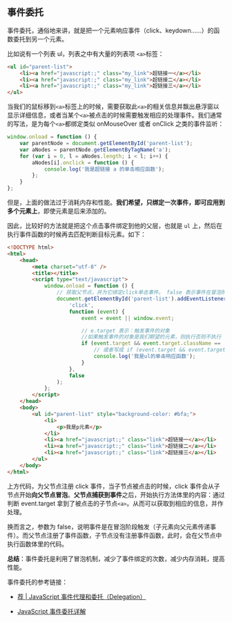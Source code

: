 ## 事件委托

事件委托，通俗地来讲，就是把一个元素响应事件（click、keydown......）的函数委托到另一个元素。

比如说有一个列表 ul，列表之中有大量的列表项 `<a>`标签：

```html
<ul id="parent-list">
    <li><a href="javascript:;" class="my_link">超链接一</a></li>
    <li><a href="javascript:;" class="my_link">超链接二</a></li>
    <li><a href="javascript:;" class="my_link">超链接三</a></li>
</ul>
```

当我们的鼠标移到`<a>`标签上的时候，需要获取此`<a>`的相关信息并飘出悬浮窗以显示详细信息，或者当某个`<a>`被点击的时候需要触发相应的处理事件。我们通常的写法，是为每个`<a>`都绑定类似 onMouseOver 或者 onClick 之类的事件监听：

```javascript
window.onload = function () {
    var parentNode = document.getElementById('parent-list');
    var aNodes = parentNode.getElementByTagName('a');
    for (var i = 0, l = aNodes.length; i < l; i++) {
        aNodes[i].onclick = function () {
            console.log('我是超链接 a 的单击相应函数');
        };
    }
};
```

但是，上面的做法过于消耗内存和性能。**我们希望，只绑定一次事件，即可应用到多个元素上**，即使元素是后来添加的。

因此，比较好的方法就是把这个点击事件绑定到他的父层，也就是 `ul` 上，然后在执行事件函数的时候再去匹配判断目标元素。如下：

```html
<!DOCTYPE html>
<html>
    <head>
        <meta charset="utf-8" />
        <title></title>
        <script type="text/javascript">
            window.onload = function () {
                // 获取父节点，并为它绑定click单击事件。 false 表示事件在冒泡阶段触发（默认）
                document.getElementById('parent-list').addEventListener(
                    'click',
                    function (event) {
                        event = event || window.event;

                        // e.target 表示：触发事件的对象
                        //如果触发事件的对象是我们期望的元素，则执行否则不执行
                        if (event.target && event.target.className == 'link') {
                            // 或者写成 if (event.target && event.target.nodeName.toUpperCase() == 'A') {
                            console.log('我是ul的单击响应函数');
                        }
                    },
                    false
                );
            };
        </script>
    </head>
    <body>
        <ul id="parent-list" style="background-color: #bfa;">
            <li>
                <p>我是p元素</p>
            </li>
            <li><a href="javascript:;" class="link">超链接一</a></li>
            <li><a href="javascript:;" class="link">超链接二</a></li>
            <li><a href="javascript:;" class="link">超链接三</a></li>
        </ul>
    </body>
</html>
```

上方代码，为父节点注册 click 事件，当子节点被点击的时候，click 事件会从子节点开始**向父节点冒泡**。**父节点捕获到事件**之后，开始执行方法体里的内容：通过判断 event.target 拿到了被点击的子节点`<a>`。从而可以获取到相应的信息，并作处理。

换而言之，参数为 false，说明事件是在冒泡阶段触发（子元素向父元素传递事件）。而父节点注册了事件函数，子节点没有注册事件函数，此时，会在父节点中执行函数体里的代码。

**总结**：事件委托是利用了冒泡机制，减少了事件绑定的次数，减少内存消耗，提高性能。

事件委托的参考链接：

-   [荐 | JavaScript 事件代理和委托（Delegation）](https://www.cnblogs.com/owenChen/archive/2013/02/18/2915521.html)

-   [JavaScript 事件委托详解](https://zhuanlan.zhihu.com/p/26536815)
